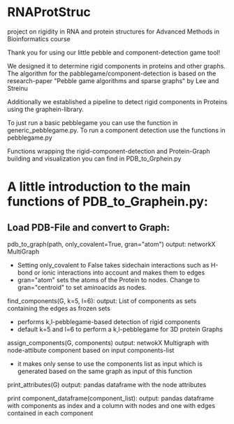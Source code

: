 # RNAProtStruc
project on rigidity in RNA and protein structures for Advanced Methods in Bioinformatics course

Thank you for using our little pebble and component-detection game tool!

We designed it to determine rigid components in proteins and other graphs.
The algorithm for the pabblegame/component-detection is based on the research-paper "Pebble game algorithms and sparse graphs"
by Lee and Streinu

Additionally we established a pipeline to detect rigid components in Proteins using the graphein-library.

To just run a basic pebblegame you can use the function in generic_pebblegame.py.
To run a component detection use the functions in pebblegame.py

Functions wrapping the rigid-component-detection and Protein-Graph building and visualization you can find in PDB_to_Grphein.py

# A little introduction to the main functions of PDB_to_Graphein.py:

## Load PDB-File and convert to Graph:

pdb_to_graph(path, only_covalent=True, gran="atom")
output: networkX MultiGraph

- Setting only_covalent to False takes sidechain interactions such as H-bond or ionic interactions into account and makes them to edges
- gran="atom" sets the atoms of the Protein to nodes. Change to gran="centroid" to set aminoacids as nodes.

find_components(G, k=5, l=6):
output: List of components as sets containing the edges as frozen sets

- performs k,l-pebblegame-based detection of rigid components
- default k=5 and l=6 to perform a k,l-pebblegame for 3D protein Graphs

assign_components(G, components)
output: netwokX Multigraph with node-attibute component based on input components-list

- it makes only sense to use the components list as input which is generated based on the same graph as input of this function

print_attributes(G)
output: pandas dataframe with the node attributes

print component_dataframe(component_list):
output: pandas dataframe with components as index and a column with nodes and one with edges contained in each component


  




